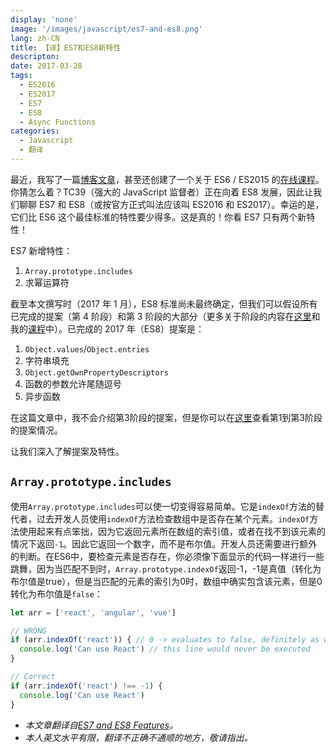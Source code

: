 ```yaml
---
display: 'none'
image: '/images/javascript/es7-and-es8.png'
lang: zh-CN
title: 【译】ES7和ES8新特性
descripton:
date: 2017-03-28
tags:
  - ES2016
  - ES2017
  - ES7
  - ES8
  - Async Functions
categories:
  - Javascript
  - 翻译
---
```


最近，我写了一篇[博客文章](https://webapplog.com/es6)，甚至还创建了一个关于 ES6 / ES2015 的[在线课程](https://node.university/p/es6)。你猜怎么着？TC39（强大的 JavaScript 监督者）正在向着 ES8 发展，因此让我们聊聊 ES7 和 ES8（或按官方正式叫法应该叫 ES2016 和 ES2017）。幸运的是，它们比 ES6 这个最佳标准的特性要少得多。这是真的！你看 ES7 只有两个新特性！

ES7 新增特性：

1. `Array.prototype.includes`
2. 求幂运算符

截至本文撰写时（2017 年 1 月），ES8 标准尚未最终确定，但我们可以假设所有已完成的提案（第 4 阶段）和第 3 阶段的大部分（更多关于阶段的内容在[这里](https://tc39.github.io/process-document)和我的[课程](https://node.university/p/es6)中）。已完成的 2017 年（ES8）提案是：

1. `Object.values`/`Object.entries`
2. 字符串填充
3. `Object.getOwnPropertyDescriptors`
4. 函数的参数允许尾随逗号
5. 异步函数

在这篇文章中，我不会介绍第3阶段的提案，但是你可以在[这里](https://github.com/tc39/proposals/blob/master/README.md)查看第1到第3阶段的提案情况。

让我们深入了解提案及特性。

## <a name=L-code-array.prototype.includes--code->`Array.prototype.includes`</a>

使用`Array.prototype.includes`可以使一切变得容易简单。它是`indexOf`方法的替代者，过去开发人员使用`indexOf`方法检查数组中是否存在某个元素。`indexOf`方法使用起来有点笨拙，因为它返回元素所在数组的索引值，或者在找不到该元素的情况下返回`-1`。因此它返回一个数字，而不是布尔值。开发人员还需要进行额外的判断。在ES6中，要检查元素是否存在，你必须像下面显示的代码一样进行一些跳舞，因为当匹配不到时，`Array.prototype.indexOf`返回-1，-1是真值（转化为布尔值是true），但是当匹配的元素的索引为0时，数组中确实包含该元素，但是0转化为布尔值是`false`：
```js
let arr = ['react', 'angular', 'vue']

// WRONG
if (arr.indexOf('react')) { // 0 -> evaluates to false, definitely as we expected
  console.log('Can use React') // this line would never be executed
}

// Correct
if (arr.indexOf('react') !== -1) {
  console.log('Can use React')
}
```


- _本文章翻译自[ES7 and ES8 Features](https://node.university/blog/498412/es7-es8)。_
- _本人英文水平有限，翻译不正确不通顺的地方，敬请指出。_
